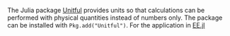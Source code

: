 The Julia package [Unitful](https://github.com/ajkeller34/Unitful.jl) provides units so that calculations can be performed with physical quantities instead of numbers only. The package can be installed with `Pkg.add("Unitful")`. For the application in [EE.jl](../README.md) 
